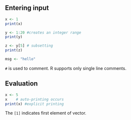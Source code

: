 ## Entering input
```R
x <- 1
print(x)

y <- 1:20 #creates an integer range
print(y)

z <- y[5] # subsetting
print(z)
```

```R
msg <- "hello"
```

`#` is used to comment. R supports only single line comments.

## Evaluation
```R
x <- 5
x    # auto-printing occurs
print(x) #explicit printing
```

The `[1]` indicates first element of vector.
